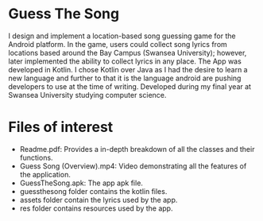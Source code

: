 # Guess The Song

I design and implement a location-based song guessing game for the Android platform. In the game, users could collect song lyrics from locations based around the Bay Campus (Swansea University); however, later implemented the ability to collect lyrics in any place. The App was developed in Kotlin. I chose Kotlin over Java as I had the desire to learn a new language and further to that it is the language android are pushing developers to use at the time of writing. Developed during my final year at Swansea University studying computer science. 

# Files of interest

  - Readme.pdf: Provides a in-depth breakdown of all the classes and their functions.
  - Guess Song (Overview).mp4: Video demonstrating all the features of the application.
  - GuessTheSong.apk: The app apk file.
  - guessthesong folder contains the kotlin files.
  - assets folder contain the lyrics used by the app.
  - res folder contains resources used by the app.


